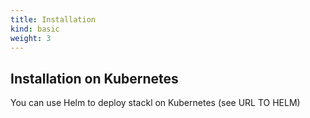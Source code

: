 ```yaml
---
title: Installation
kind: basic
weight: 3
---
```

## Installation on Kubernetes

You can use Helm to deploy stackl on Kubernetes (see URL TO HELM)